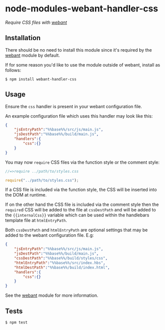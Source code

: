 # node-modules-webant-handler-css

_Require CSS files with [webant](https://github.com/theakman2/node-modules-webant)_

## Installation

There should be no need to install this module since it\'s required by the [webant](https://github.com/theakman2/node-modules-webant) module by default.

If for some reason you\'d like to use the module outside of webant, install as follows:

    $ npm install webant-handler-css

## Usage

Ensure the `css` handler is present in your webant configuration file.

An example configuration file which uses this handler may look like this:

````json
{
    "jsEntryPath":"%%base%%/src/js/main.js",
    "jsDestPath":"%%base%%/build/main.js",
    "handlers":{
        "css":{}
    }
}
````

You may now `require` CSS files via the function style or the comment style:

````javascript
//=>require ../path/to/styles.css
````

````javascript
require("../path/to/styles.css");
````

If a CSS file is included via the function style, the CSS will be inserted into the DOM at runtime.

If on the other hand the CSS file is included via the comment style then the `require`d CSS will be added to the file at `cssDestPath` and will be added to the `{{internalCss}}` variable which can be used within the handlebars template file at `htmlEntryPath`.

Both `cssDestPath` and `htmlEntryPath` are optional settings that may be added to the webant configuration file. E.g:

````json
{
    "jsEntryPath":"%%base%%/src/js/main.js",
    "jsDestPath":"%%base%%/build/main.js",
    "cssDestPath":"%%base%%/build/styles/css",
    "htmlEntryPath":"%%base%%/src/index.hbs",
    "htmlDestPath":"%%base%%/build/index.html",
    "handlers":{
        "css":{}
    }
}
````

See the [webant](https://github.com/theakman2/node-modules-webant) module for more information.

## Tests

    $ npm test